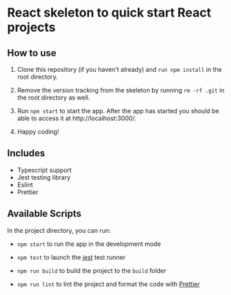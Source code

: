 # React skeleton to quick start React projects

## How to use

1. Clone this repository (if you haven't already) and `run npm install` in the root directory.

2. Remove the version tracking from the skeleton by running `rm -rf .git` in the root directory as well.

3. Run `npm start` to start the app. After the app has started you should be able to access it at http://localhost:3000/.

3. Happy coding!

## Includes

* Typescript support
* Jest testing library
* Eslint
* Prettier

## Available Scripts

In the project directory, you can run:

* `npm start` to run the app in the development mode

* `npm test` to launch the [jest](https://jestjs.io) test runner

* `npm run build` to build the project to the `build` folder

* `npm run lint` to lint the project and format the code with [Prettier](https://prettier.io)
